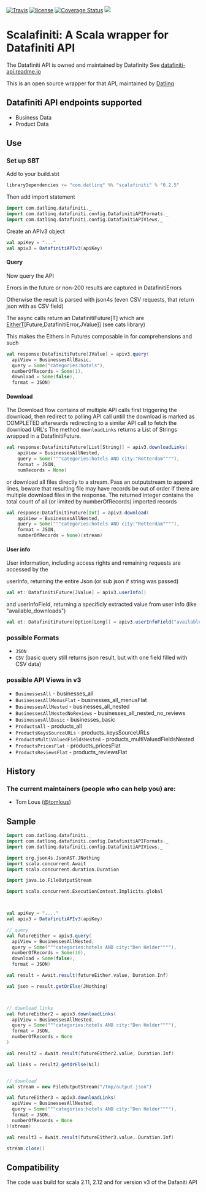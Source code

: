 [![Travis](https://img.shields.io/travis/datlinq/scalafiniti.svg)](https://travis-ci.org/datlinq/scalafiniti)
[![license](https://img.shields.io/github/license/mashape/apistatus.svg)](https://github.com/datlinq/scalafiniti/blob/master/LICENSE)
[![Coverage Status](https://coveralls.io/repos/github/datlinq/scalafiniti/badge.svg?branch=master)](https://coveralls.io/github/datlinq/scalafiniti?branch=master) 
[<img src="https://img.shields.io/maven-central/v/com.datlinq/scalafiniti_2.12.svg?label=latest%20release"/>](http://search.maven.org/#search%7Cga%7C1%7Cscalafiniti)

# Scalafiniti: A Scala wrapper for Datafiniti API
The Datafiniti API is owned and maintained by Datafinity
See [datafiniti-api.readme.io](https://datafiniti-api.readme.io/)

This is an open source wrapper for that API, maintained by [Datlinq](http://datlinq.com)

## Datafiniti API endpoints supported
- Business Data
- Product Data

## Use


### Set up SBT

Add to your build.sbt

```scala
libraryDependencies += "com.datlinq" %% "scalafiniti" % "0.2.5"
```

Then add import statement

```scala
import com.datlinq.datafiniti._
import com.datlinq.datafiniti.config.DatafinitiAPIFormats._
import com.datlinq.datafiniti.config.DatafinitiAPIViews._
```

Create an  APIv3 object

```scala
val apiKey = "..."
val apiv3 = DatafinitiAPIv3(apiKey)
```


#### Query

Now query the API

Errors in the future or non-200 results are captured in DatafinitiErrors

Otherwise the result is parsed with json4s (even CSV requests, that return json with as CSV field)

The async calls return an DatafinitiFuture[T] which are [EitherT](https://typelevel.org/cats/api/cats/data/EitherT.html)\[Future,DatafinitiError,JValue]\] (see cats library)

This makes the Eithers in Futures composable in for comprehensions and such

```scala
val response:DatafinitiFuture[JValue] = apiv3.query(
  apiView = BusinessesAllBasic, 
  query = Some("categories:hotels"), 
  numberOfRecords = Some(1), 
  download = Some(false), 
  format = JSON)
```

#### Download

The Download flow contains of multiple API calls first triggering the download, then redirect to polling API call untill the download is marked as COMPLETED afterwards redirecting to a similar API call to fetch the download URL's
The method `downloadLinks` returns a List of Strings wrapped in a DatafinitiFuture.

```scala
val response:DatafinitiFuture[List[String]] = apiv3.downloadLinks(
    apiView = BusinessesAllNested,
    query = Some("""categories:hotels AND city:"Rotterdam""""),
    format = JSON,
    numRecords = None)
```

or download all files directly to a stream. Pass an outputstream to append lines, beware that resulting file may have records be out of order if there are multiple download files in the response.
The returned integer contains the total count of all (or limited by numberOfRecords) imported records

```scala
val response:DatafinitiFuture[Int] = apiv3.download(
    apiView = BusinessesAllNested,
    query = Some("""categories:hotels AND city:"Rotterdam""""),
    format = JSON,
    numberOfRecords = None)(stream)
```


#### User info
User information, including access rights and remaining requests are accessed by the

userInfo, returning the entire Json (or sub json if string was passed)

```scala
val et: DatafinitiFuture[JValue] = apiv3.userInfo()
```

and userInfoField, returning a specificly extracted value from user info (like  "available_downloads")


```scala
val et: DatafinitiFuture[Option[Long]] = apiv3.userInfoField("available_downloads")
```



### possible Formats

* `JSON`
* `CSV` (basic query still returns json result, but with one field filled with CSV data)

### possible API Views in v3

* `BusinessesAll` - businesses_all
* `BusinessesAllMenusFlat` - businesses_all_menusFlat
* `BusinessesAllNested` - businesses_all_nested
* `BusinessesAllNestedNoReviews` - businesses_all_nested_no_reviews
* `BusinessesAllBasic` - businesses_basic
* `ProductsAll` - products_all
* `ProductsKeysSourceURLs` - products_keysSourceURLs
* `ProductsMultiValuedFieldsNested` - products_multiValuedFieldsNested
* `ProductsPricesFlat` - products_pricesFlat
* `ProductsReviewsFlat` - products_reviewsFlat

## History

### The current maintainers (people who can help you) are:

- Tom Lous ([@tomlous](https://github.com/TomLous))

## Sample

```scala
import com.datlinq.datafiniti._
import com.datlinq.datafiniti.config.DatafinitiAPIFormats._
import com.datlinq.datafiniti.config.DatafinitiAPIViews._

import org.json4s.JsonAST.JNothing
import scala.concurrent.Await
import scala.concurrent.duration.Duration

import java.io.FileOutputStream

import scala.concurrent.ExecutionContext.Implicits.global



val apiKey = "...."
val apiv3 = DatafinitiAPIv3(apiKey)

// query
val futureEither = apiv3.query(
  apiView = BusinessesAllNested,
  query = Some("""categories:hotels AND city:"Den Helder""""),
  numberOfRecords = Some(10),
  download = Some(false),
  format = JSON)

val result = Await.result(futureEither.value, Duration.Inf)

val json = result.getOrElse(JNothing)



// download links
val futureEither2 = apiv3.downloadLinks(
  apiView = BusinessesAllNested,
  query = Some("""categories:hotels AND city:"Den Helder""""),
  format = JSON,
  numberOfRecords = None
)

val result2 = Await.result(futureEither2.value, Duration.Inf)

val links = result2.getOrElse(Nil)


// download
val stream = new FileOutputStream("/tmp/output.json")

val futureEither3 = apiv3.downloadLinks(
  apiView = BusinessesAllNested,
  query = Some("""categories:hotels AND city:"Den Helder""""),
  format = JSON,
  numberOfRecords = None
)(stream)

val result3 = Await.result(futureEither3.value, Duration.Inf)

stream.close()


```

## Compatibility

The code was build for scala 2.11, 2.12 and for version v3 of the Dafaniti API